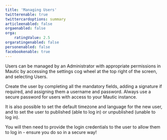 ```yaml
---
title: 'Managing Users'
twitterenable: true
twittercardoptions: summary
articleenabled: false
orgaenabled: false
orga:
    ratingValue: 2.5
orgaratingenabled: false
personenabled: false
facebookenable: true
---
```


Users can be managed by an Administrator with appropriate permissions in Mautic by accessing the settings cog wheel at the top right of the screen, and selecting Users.

Create the user by completing all the mandatory fields, adding a signature if required, and assigning them a username and password.  Always use a secure password for users with access to your Mautic instance.

It is also possible to set the default timezone and language for the new user, and to set the user to published (able to log in) or unpublished (unable to log in).

You will then need to provide the login credentials to the user to allow them to log in - ensure you do so in a secure way!